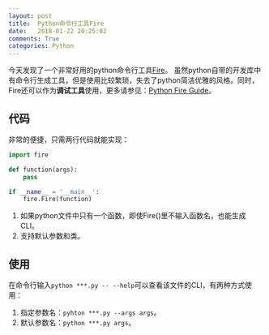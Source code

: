```yaml
---
layout: post
title:  Python命令行工具Fire
date:   2018-01-22 20:25:02
comments: True
categories: Python
---
```


今天发现了一个非常好用的python命令行工具[Fire](https://opensource.google.com/projects/python-fire)。
虽然python自带的开发库中有命令行生成工具，但是使用比较繁琐，失去了python简洁优雅的风格。同时，Fire还可以作为**调试工具**使用，更多请参见：[Python Fire Guide](https://google.github.io/python-fire/guide/)。

## 代码
非常的便捷，只需两行代码就能实现：
```python
import fire

def function(args):
    pass

if __name__ = '__main__':
    fire.Fire(function)
```
1. 如果python文件中只有一个函数，即使Fire()里不输入函数名，也能生成CLI。
2. 支持默认参数和类。

## 使用
在命令行输入`python ***.py -- --help`可以查看该文件的CLI，有两种方式使用：
1. 指定参数名：`pyhton ***.py --args args`。
2. 默认参数名：`python ***.py args`。